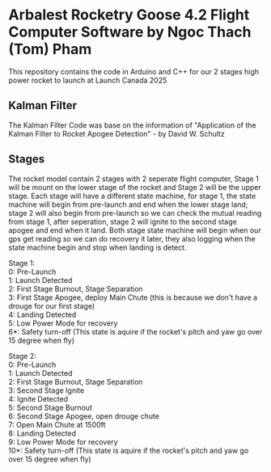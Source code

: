 # Arbalest Rocketry Goose 4.2 Flight Computer Software by Ngoc Thach (Tom) Pham

This repository contains the code in Arduino and C++ for our 2 stages high power rocket to launch at Launch Canada 2025  

## Kalman Filter
The Kalman Filter Code was base on the information of "Application of the Kalman Filter to Rocket Apogee Detection" - by David W. Schultz 

## Stages

The rocket model contain 2 stages with 2 seperate flight computer, Stage 1 will be mount on the lower stage of the rocket and Stage 2 will be the upper stage. Each stage will have a different state machine, for stage 1, the state machine will begin from pre-launch and end when the lower stage land; stage 2 will also begin from pre-launch so we can check the mutual reading from stage 1, after seperation, stage 2 will ignite to the second stage apogee and end when it land. Both stage state machine will begin when our gps get reading so we can do recovery it later, they also logging when the state machine begin and stop when landing is detect.  

Stage 1:  
0: Pre-Launch  
1: Launch Detected  
2: First Stage Burnout, Stage Separation  
3: First Stage Apogee, deploy Main Chute (this is because we don't have a drouge for our first stage)  
4: Landing Detected  
5: Low Power Mode for recovery  
6*: Safety turn-off (This state is aquire if the rocket's pitch and yaw go over 15 degree when fly)  

Stage 2:  
0: Pre-Launch  
1: Launch Detected  
2: First Stage Burnout, Stage Separation  
3: Second Stage Ignite  
4: Ignite Detected  
5: Second Stage Burnout  
6: Second Stage Apogee, open drouge chute  
7: Open Main Chute at 1500ft  
8: Landing Detected  
9: Low Power Mode for recovery  
10*: Safety turn-off (This state is aquire if the rocket's pitch and yaw go over 15 degree when fly)  
